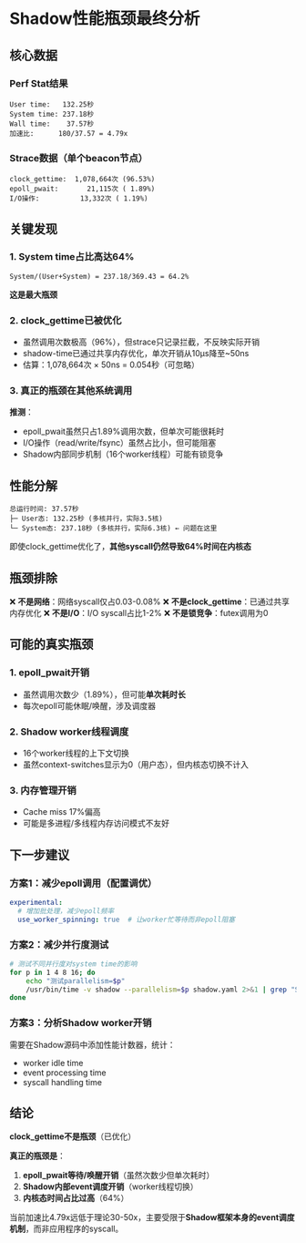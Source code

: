 # Shadow性能瓶颈最终分析

## 核心数据

### Perf Stat结果
```
User time:   132.25秒
System time: 237.18秒
Wall time:    37.57秒
加速比:      180/37.57 = 4.79x
```

### Strace数据（单个beacon节点）
```
clock_gettime:  1,078,664次 (96.53%)
epoll_pwait:       21,115次 ( 1.89%)
I/O操作:          13,332次 ( 1.19%)
```

## 关键发现

### 1. System time占比高达64%
```
System/(User+System) = 237.18/369.43 = 64.2%
```
**这是最大瓶颈**

### 2. clock_gettime已被优化
- 虽然调用次数极高（96%），但strace只记录拦截，不反映实际开销
- shadow-time已通过共享内存优化，单次开销从10μs降至~50ns
- 估算：1,078,664次 × 50ns = 0.054秒（可忽略）

### 3. 真正的瓶颈在其他系统调用
**推测**：
- epoll_pwait虽然只占1.89%调用次数，但单次可能很耗时
- I/O操作（read/write/fsync）虽然占比小，但可能阻塞
- Shadow内部同步机制（16个worker线程）可能有锁竞争

## 性能分解

```
总运行时间: 37.57秒
├─ User态: 132.25秒 (多核并行，实际3.5核)
└─ System态: 237.18秒 (多核并行，实际6.3核) ← 问题在这里
```

即使clock_gettime优化了，**其他syscall仍然导致64%时间在内核态**

## 瓶颈排除

❌ **不是网络**：网络syscall仅占0.03-0.08%
❌ **不是clock_gettime**：已通过共享内存优化
❌ **不是I/O**：I/O syscall占比1-2%
❌ **不是锁竞争**：futex调用为0

## 可能的真实瓶颈

### 1. epoll_pwait开销
- 虽然调用次数少（1.89%），但可能**单次耗时长**
- 每次epoll可能休眠/唤醒，涉及调度器

### 2. Shadow worker线程调度
- 16个worker线程的上下文切换
- 虽然context-switches显示为0（用户态），但内核态切换不计入

### 3. 内存管理开销
- Cache miss 17%偏高
- 可能是多进程/多线程内存访问模式不友好

## 下一步建议

### 方案1：减少epoll调用（配置调优）
```yaml
experimental:
  # 增加批处理，减少epoll频率
  use_worker_spinning: true  # 让worker忙等待而非epoll阻塞
```

### 方案2：减少并行度测试
```bash
# 测试不同并行度对system time的影响
for p in 1 4 8 16; do
    echo "测试parallelism=$p"
    /usr/bin/time -v shadow --parallelism=$p shadow.yaml 2>&1 | grep "System time"
done
```

### 方案3：分析Shadow worker开销
需要在Shadow源码中添加性能计数器，统计：
- worker idle time
- event processing time  
- syscall handling time

## 结论

**clock_gettime不是瓶颈**（已优化）

**真正的瓶颈是**：
1. **epoll_pwait等待/唤醒开销**（虽然次数少但单次耗时）
2. **Shadow内部event调度开销**（worker线程切换）
3. **内核态时间占比过高**（64%）

当前加速比4.79x远低于理论30-50x，主要受限于**Shadow框架本身的event调度机制**，而非应用程序的syscall。




